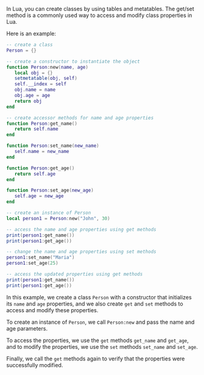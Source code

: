 In Lua, you can create classes by using tables and metatables. The get/set method is a commonly used way to access and modify class properties in Lua. 

Here is an example:

```lua
-- create a class
Person = {}

-- create a constructor to instantiate the object
function Person:new(name, age)
   local obj = {}
   setmetatable(obj, self)
   self.__index = self
   obj.name = name
   obj.age = age
   return obj
end

-- create accessor methods for name and age properties
function Person:get_name()
   return self.name
end

function Person:set_name(new_name)
   self.name = new_name
end

function Person:get_age()
   return self.age
end

function Person:set_age(new_age)
   self.age = new_age
end

-- create an instance of Person
local person1 = Person:new("John", 30)

-- access the name and age properties using get methods
print(person1:get_name())
print(person1:get_age())

-- change the name and age properties using set methods
person1:set_name("Maria")
person1:set_age(25)

-- access the updated properties using get methods
print(person1:get_name())
print(person1:get_age())
```

In this example, we create a class `Person` with a constructor that initializes its `name` and `age` properties, and we also create `get` and `set` methods to access and modify these properties. 

To create an instance of `Person`, we call `Person:new` and pass the name and age parameters. 

To access the properties, we use the `get` methods `get_name` and `get_age`, and to modify the properties, we use the `set` methods `set_name` and `set_age`. 

Finally, we call the `get` methods again to verify that the properties were successfully modified.